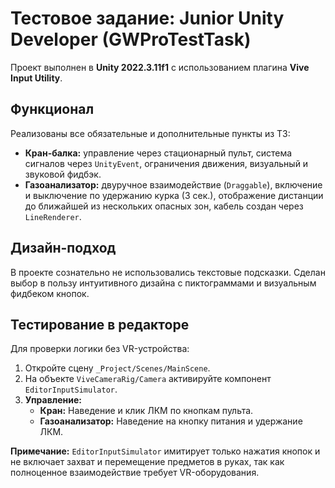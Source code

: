 # Тестовое задание: Junior Unity Developer (GWProTestTask)

Проект выполнен в **Unity 2022.3.11f1** с использованием плагина **Vive Input Utility**.

## Функционал

Реализованы все обязательные и дополнительные пункты из ТЗ:
- **Кран-балка:** управление через стационарный пульт, система сигналов через `UnityEvent`, ограничения движения, визуальный и звуковой фидбэк.
- **Газоанализатор:** двуручное взаимодействие (`Draggable`), включение и выключение по удержанию курка (3 сек.), отображение дистанции до ближайшей из нескольких опасных зон, кабель создан через `LineRenderer`.

## Дизайн-подход

В проекте сознательно не использовались текстовые подсказки. Сделан выбор в пользу интуитивного дизайна с пиктограммами и визуальным фидбеком кнопок.

## Тестирование в редакторе

Для проверки логики без VR-устройства:
1.  Откройте сцену `_Project/Scenes/MainScene`.
2.  На объекте `ViveCameraRig/Camera` активируйте компонент `EditorInputSimulator`.
3.  **Управление:**
    - **Кран:** Наведение и клик ЛКМ по кнопкам пульта.
    - **Газоанализатор:** Наведение на кнопку питания и удержание ЛКМ.

**Примечание:** `EditorInputSimulator` имитирует только нажатия кнопок и не включает захват и перемещение предметов в руках, так как полноценное взаимодействие требует VR-оборудования.
